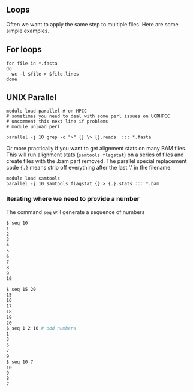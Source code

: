 ## Loops

Often we want to apply the same step to multiple files. Here are some
simple examples.


## For loops

```
for file in *.fasta
do
  wc -l $file > $file.lines
done
```

## UNIX Parallel

```
module load parallel # on HPCC
# sometimes you need to deal with some perl issues on UCRHPCC
# uncomment this next line if problems
# module unload perl

parallel -j 10 grep -c ">" {} \> {}.reads  ::: *.fasta
```

Or more practically if you want to get alignment stats on
many BAM files. This will run alignment stats (`samtools flagstat`) on
a series of files and create files with the .bam part removed.
The parallel special replacement code `{.}` means strip off everything
after the last '.' in the filename.

```
module load samtools
parallel -j 10 samtools flagstat {} > {.}.stats ::: *.bam
```

### Iterating where we need to provide a number

The command `seq` will generate a sequence of numbers

```bash
$ seq 10
1
2
3
4
5
6
7
8
9
10

$ seq 15 20
15
16
17
18
19
20
$ seq 1 2 10 # odd numbers
1
3
5
7
9
$ seq 10 7
10
9
8
7
```
